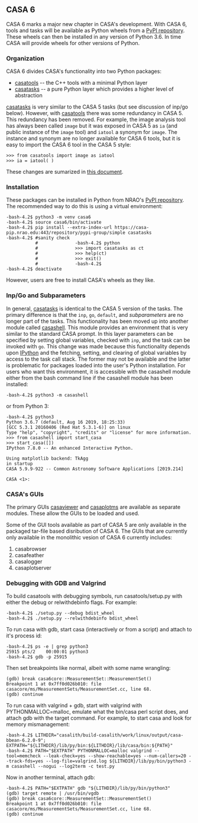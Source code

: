 ## CASA 6

CASA 6 marks a major new chapter in CASA's development. With CASA 6, tools and
tasks will be available as Python wheels from a [PyPI repository](https://casa-pip.nrao.edu/).
These wheels can then be installed in any version of Python 3.6. In time CASA will
provide wheels for other versions of Python.

### Organization

CASA 6 divides CASA's functionality into two Python packages:

  * [casatools](casatools/readme.md) -- the C++ tools with a minimal Python layer
  * [casatasks](casatasks/readme.md) -- a pure Python layer which provides a higher level of abstraction

[casatasks](casatasks/readme.md) is very similar to the CASA 5 tasks (but see discussion of inp/go below).
However, with [casatools](casatools/readme.md) there was some redundancy in CASA 5. This redundancy has
been removed. For example, the image analysis tool has always been called ```image``` but it was exposed
in CASA 5 as ```ia``` (and public instance of the ```image``` tool) and ```iatool``` a synonym for
```image```. The instance and synonym are no longer available for CASA 6 tools, but it is easy to import
the CASA 6 tool in the CASA 5 style:
```
>>> from casatools import image as iatool
>>> ia = iatool( )
```
These changes are sumarized in [this document](https://casa.nrao.edu/download/devel/docs/casa6/CASA-ToolNames.pdf).

### Installation

These packages can be installed in Python from NRAO's [PyPI repository](https://casa-pip.nrao.edu/).
The recommended way to do this is using a virtual environment:
```
-bash-4.2$ python3 -m venv casa6
-bash-4.2$ source casa6/bin/activate
-bash-4.2$ pip install --extra-index-url https://casa-pip.nrao.edu:443/repository/pypi-group/simple casatasks
-bash-4.2$ #sanity check
           #              -bash-4.2$ python
           #              >>> import casatasks as ct
           #              >>> help(ct)
           #              >>> exit()
           #              -bash-4.2$
-bash-4.2$ deactivate
```
However, users are free to install CASA's wheels as they like.

### Inp/Go and Subparameters

In general, [casatasks](casatasks/readme.md) is identical to the CASA 5 version of the tasks.
The primary difference is that the ```inp```, ```go```, ```default```, and *subparameters*
are no longer part of the tasks. This functionality has been moved up into another module
called [casashell](https://open-bitbucket.nrao.edu/projects/CASA/repos/casashell/). This
module provides an environment that is very similar to the standard CASA prompt. In this
layer parameters can be specified by setting global variables, checked with ``inp``, and
the task can be invoked with ```go```. This change was made because this functionality
depends upon [IPython](https://ipython.org/) and the fetching, setting, and clearing of
global variables by access to the task call stack. The former may not be available and
the latter is problematic for packages loaded into the user's Python installation. For
users who want this environment, it is accessible with the casashell module either from
the bash command line if the casashell module has been installed:
```
-bash-4.2$ python3 -m casashell
```
or from Python 3:
```
-bash-4.2$ python3
Python 3.6.7 (default, Aug 16 2019, 18:25:33) 
[GCC 5.3.1 20160406 (Red Hat 5.3.1-6)] on linux
Type "help", "copyright", "credits" or "license" for more information.
>>> from casashell import start_casa
>>> start_casa([])
IPython 7.8.0 -- An enhanced Interactive Python.

Using matplotlib backend: TkAgg
in startup
CASA 5.9.9-922 -- Common Astronomy Software Applications [2019.214]

CASA <1>:
```

### CASA's GUIs

The primary GUIs [casaviewer](https://open-bitbucket.nrao.edu/projects/CASA/repos/casaviewer/browse)
and [casaplotms](https://open-bitbucket.nrao.edu/projects/CASA/repos/casaplotms/browse) are available
as separate modules. These allow the GUIs to be loaded and used.

Some of the GUI tools available as part of CASA 5 are only available in the packaged tar-file based
disribution of CASA 6. The GUIs that are currently only available in the monolithic vesion of
CASA 6 currently includes:

  1. casabrowser
  2. casafeather
  3. casalogger
  4. casaplotserver

### Debugging with GDB and Valgrind

To build casatools with debugging symbols, run casatools/setup.py with either the debug or
relwithdebinfo flags. For example:
```
-bash-4.2$ ./setup.py --debug bdist_wheel
-bash-4.2$ ./setup.py --relwithdebinfo bdist_wheel
```

To run casa with gdb, start casa (interactively or from a script) and attach to it's
process id:
```
-bash-4.2$ ps -e | grep python3
25915 pts/2    00:00:01 python3
-bash-4.2$ gdb -p 25915
```
Then set breakpoints like normal, albeit with some name wrangling:
```
(gdb) break casa6core::MeasurementSet::MeasurementSet()
Breakpoint 1 at 0x7ff0d026b010: file casacore/ms/MeasurementSets/MeasurementSet.cc, line 68.
(gdb) continue
```

To run casa with valgrind + gdb, start with valgrind with PYTHONMALLOC=malloc, emulate what
the bin/casa perl script does, and attach gdb with the target command. For example, to start
casa and look for memory mismanagement:
```
-bash-4.2$ LITHDIR="casalith/build-casalith/work/linux/output/casa-bbean-6.2.0-9"; EXTPATH="${LITHDIR}/lib/py/bin:${LITHDIR}/lib/casa/bin:${PATH}"
-bash-4.2$ PATH="$EXTPATH" PYTHONMALLOC=malloc valgrind --tool=memcheck --leak-check=yes --show-reachable=yes --num-callers=20 --track-fds=yes --log-file=valgrind.log ${LITHDIR}/lib/py/bin/python3 -m casashell --nogui --log2term -c test.py
```
Now in another terminal, attach gdb:
```
-bash-4.2$ PATH="$EXTPATH" gdb "${LITHDIR}/lib/py/bin/python3"
(gdb) target remote | /usr/bin/vgdb
(gdb) break casa6core::MeasurementSet::MeasurementSet()
Breakpoint 1 at 0x7ff0d026b010: file casacore/ms/MeasurementSets/MeasurementSet.cc, line 68.
(gdb) continue
```